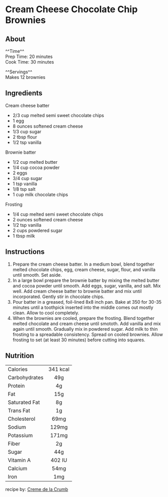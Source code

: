 # Cream Cheese Chocolate Chip Brownies

## About

^^Time^^</br>
Prep Time: 20 minutes </br>
Cook Time: 30 minutes </br>

^^Servings^^</br>
Makes 12 brownies

## Ingredients

Cream cheese batter

- 2/3 cup melted semi sweet chocolate chips
- 1 egg
- 8 ounces softened cream cheese
- 1/3 cup sugar
- 2 tbsp flour
- 1/2 tsp vanilla

Brownie batter

- 1/2 cup melted butter
- 1/4 cup cocoa powder
- 2 eggs
- 3/4 cup sugar
- 1 tsp vanilla
- 1/8 tsp salt
- 1 cup milk chocolate chips

Frosting

- 1/4 cup melted semi sweet chocolate chips
- 2 ounces softened cream cheese
- 1/2 tsp vanilla
- 2 cups powdered sugar
- 1 tbsp milk

## Instructions

1. Prepare the cream cheese batter. In a medium bowl, blend together melted chocolate chips, egg, cream cheese, sugar, flour, and vanilla until smooth. Set aside.
2. In a large bowl prepare the brownie batter by mixing the melted butter and cocoa powder until smooth. Add eggs, sugar, vanilla, and salt. Mix well. Add cream cheese batter to brownie batter and mix until incorporated. Gently stir in chocolate chips.
3. Pour batter in a greased, foil-lined 8x8 inch pan. Bake at 350 for 30-35 minutes until a toothpick inserted into the middle comes out mostly clean. Allow to cool completely.
4. When the brownies are cooled, prepare the frosting. Blend together melted chocolate and cream cheese until smototh. Add vanilla and mix again until smooth. Gradually mix in powdered sugar. Add milk to thin frosting to a spreadable consistency. Spread on cooled brownies. Allow frosting to set (at least 30 minutes) before cutting into squares.

## Nutrition

| | |
| :--- | :---: |
| Calories | 341 kcal |
| Carbohydrates | 49g |
| Protein | 4g |
| Fat | 15g |
| Saturated Fat | 8g |
| Trans Fat | 1g |
| Cholesterol | 69mg |
| Sodium | 129mg |
| Potassium | 171mg |
| Fiber | 2g |
| Sugar | 44g |
| Vitamin A | 402 IU |
| Calcium | 54mg |
| Iron | 1mg |

recipe by: [Creme de la Crumb](https://www.lecremedelacrumb.com/cream-cheese-chocolate-chip-brownies/#wprm-recipe-container-21752)

